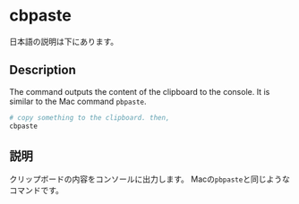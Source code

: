 # cbpaste


日本語の説明は下にあります。

## Description

The command outputs the content of the clipboard to the console. It is similar to the Mac command `pbpaste`.

```sh
# copy something to the clipboard. then,
cbpaste
```

## 説明

クリップボードの内容をコンソールに出力します。
Macの`pbpaste`と同じようなコマンドです。


